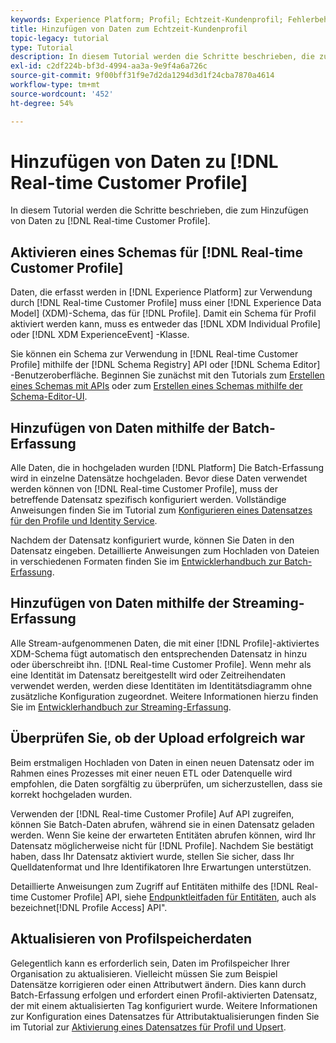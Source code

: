 ```yaml
---
keywords: Experience Platform; Profil; Echtzeit-Kundenprofil; Fehlerbehebung; API; Profil aktivieren; Profil aktivieren
title: Hinzufügen von Daten zum Echtzeit-Kundenprofil
topic-legacy: tutorial
type: Tutorial
description: In diesem Tutorial werden die Schritte beschrieben, die zum Hinzufügen von Daten zum Echtzeit-Kundenprofil erforderlich sind.
exl-id: c2df224b-bf3d-4994-aa3a-9e9f4a6a726c
source-git-commit: 9f00bff31f9e7d2da1294d3d1f24cba7870a4614
workflow-type: tm+mt
source-wordcount: '452'
ht-degree: 54%

---
```



# Hinzufügen von Daten zu [!DNL Real-time Customer Profile]

In diesem Tutorial werden die Schritte beschrieben, die zum Hinzufügen von Daten zu [!DNL Real-time Customer Profile].

## Aktivieren eines Schemas für [!DNL Real-time Customer Profile]

Daten, die erfasst werden in [!DNL Experience Platform] zur Verwendung durch [!DNL Real-time Customer Profile] muss einer [!DNL Experience Data Model] (XDM)-Schema, das für [!DNL Profile]. Damit ein Schema für Profil aktiviert werden kann, muss es entweder das [!DNL XDM Individual Profile] oder [!DNL XDM ExperienceEvent] -Klasse.

Sie können ein Schema zur Verwendung in [!DNL Real-time Customer Profile] mithilfe der [!DNL Schema Registry] API oder [!DNL Schema Editor] -Benutzeroberfläche. Beginnen Sie zunächst mit den Tutorials zum [Erstellen eines Schemas mit APIs](../../xdm/tutorials/create-schema-api.md) oder zum [Erstellen eines Schemas mithilfe der Schema-Editor-UI](../../xdm/tutorials/create-schema-ui.md).

## Hinzufügen von Daten mithilfe der Batch-Erfassung

Alle Daten, die in hochgeladen wurden [!DNL Platform] Die Batch-Erfassung wird in einzelne Datensätze hochgeladen. Bevor diese Daten verwendet werden können von [!DNL Real-time Customer Profile], muss der betreffende Datensatz spezifisch konfiguriert werden. Vollständige Anweisungen finden Sie im Tutorial zum [Konfigurieren eines Datensatzes für den Profile und Identity Service](dataset-configuration.md).

Nachdem der Datensatz konfiguriert wurde, können Sie Daten in den Datensatz eingeben. Detaillierte Anweisungen zum Hochladen von Dateien in verschiedenen Formaten finden Sie im [Entwicklerhandbuch zur Batch-Erfassung](../../ingestion/batch-ingestion/api-overview.md).

## Hinzufügen von Daten mithilfe der Streaming-Erfassung

Alle Stream-aufgenommenen Daten, die mit einer [!DNL Profile]-aktiviertes XDM-Schema fügt automatisch den entsprechenden Datensatz in hinzu oder überschreibt ihn. [!DNL Real-time Customer Profile]. Wenn mehr als eine Identität im Datensatz bereitgestellt wird oder Zeitreihendaten verwendet werden, werden diese Identitäten im Identitätsdiagramm ohne zusätzliche Konfiguration zugeordnet. Weitere Informationen hierzu finden Sie im [Entwicklerhandbuch zur Streaming-Erfassung](../../ingestion/tutorials/streaming-record-data.md).

## Überprüfen Sie, ob der Upload erfolgreich war

Beim erstmaligen Hochladen von Daten in einen neuen Datensatz oder im Rahmen eines Prozesses mit einer neuen ETL oder Datenquelle wird empfohlen, die Daten sorgfältig zu überprüfen, um sicherzustellen, dass sie korrekt hochgeladen wurden.

Verwenden der [!DNL Real-time Customer Profile] Auf API zugreifen, können Sie Batch-Daten abrufen, während sie in einen Datensatz geladen werden. Wenn Sie keine der erwarteten Entitäten abrufen können, wird Ihr Datensatz möglicherweise nicht für [!DNL Profile]. Nachdem Sie bestätigt haben, dass Ihr Datensatz aktiviert wurde, stellen Sie sicher, dass Ihr Quelldatenformat und Ihre Identifikatoren Ihre Erwartungen unterstützen.

Detaillierte Anweisungen zum Zugriff auf Entitäten mithilfe des [!DNL Real-time Customer Profile] API, siehe [Endpunktleitfaden für Entitäten](../api/entities.md), auch als bezeichnet[!DNL Profile Access] API&quot;.

## Aktualisieren von Profilspeicherdaten

Gelegentlich kann es erforderlich sein, Daten im Profilspeicher Ihrer Organisation zu aktualisieren. Vielleicht müssen Sie zum Beispiel Datensätze korrigieren oder einen Attributwert ändern. Dies kann durch Batch-Erfassung erfolgen und erfordert einen Profil-aktivierten Datensatz, der mit einem aktualisierten Tag konfiguriert wurde. Weitere Informationen zur Konfiguration eines Datensatzes für Attributaktualisierungen finden Sie im Tutorial zur [Aktivierung eines Datensatzes für Profil und Upsert](../../catalog/datasets/enable-upsert.md).
